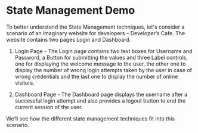State Management Demo
===================

To better understand the State Management techniques, let's consider a scenario of an imaginary website for developers – Developer’s Cafe. The website contains two pages Login and Dashboard. 

1. Login Page - The Login page contains two text boxes for Username and Password, a Button for submitting the values and three Label controls, one for displaying the welcome message to the user, the other one to display the number of wrong login attempts taken by the user in case of wrong credentials and the last one to display the number of online visitors.

2. Dashboard Page - The Dashboard page displays the username after a successful login attempt and also provides a logout button to end the current session of the user.

We’ll see how the different state management techniques fit into this scenario.
